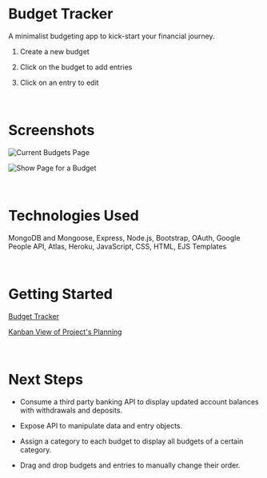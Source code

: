 
# Budget Tracker

A minimalist budgeting app to kick-start your financial journey. 

1. Create a new budget

2. Click on the budget to add entries

3. Click on an entry to edit

</br>

# Screenshots

![Current Budgets Page](https://i.imgur.com/95FCQ7r.png "Current Budgets Page")

![Show Page for a Budget](https://i.imgur.com/FdbKpjA.png "Show Page for a Budget")

</br>

# Technologies Used

MongoDB and Mongoose, Express, Node.js, Bootstrap, OAuth, Google People API, Atlas, Heroku, JavaScript, CSS, HTML, EJS Templates

</br>

# Getting Started

[Budget Tracker](https://ga-budget-tracker.herokuapp.com/home)

[Kanban View of Project's Planning](https://www.notion.so/7c090a9165ff4a4aac6c907ff300f410?v=bc7533cdaa3a4ea28826f536497d1376)

</br>

# Next Steps

- Consume a third party banking API to display updated account balances with withdrawals and deposits.

- Expose API to manipulate data and entry objects.

- Assign a category to each budget to display all budgets of a certain category.

- Drag and drop budgets and entries to manually change their order. 
